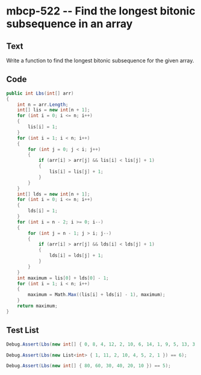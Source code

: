 # mbcp-522 -- Find the longest bitonic subsequence in an array

## Text

Write a function to find the longest bitonic subsequence for the given array.

## Code

```csharp
public int Lbs(int[] arr) 
{ 
    int n = arr.Length; 
    int[] lis = new int[n + 1]; 
    for (int i = 0; i <= n; i++) 
    { 
        lis[i] = 1; 
    } 
    for (int i = 1; i < n; i++) 
    { 
        for (int j = 0; j < i; j++) 
        { 
            if (arr[i] > arr[j] && lis[i] < lis[j] + 1) 
            { 
                lis[i] = lis[j] + 1; 
            } 
        } 
    } 
    int[] lds = new int[n + 1]; 
    for (int i = 0; i <= n; i++) 
    { 
        lds[i] = 1; 
    } 
    for (int i = n - 2; i >= 0; i--) 
    { 
        for (int j = n - 1; j > i; j--) 
        { 
            if (arr[i] > arr[j] && lds[i] < lds[j] + 1) 
            { 
                lds[i] = lds[j] + 1; 
            } 
        } 
    } 
    int maximum = lis[0] + lds[0] - 1; 
    for (int i = 1; i < n; i++) 
    { 
        maximum = Math.Max((lis[i] + lds[i] - 1), maximum); 
    } 
    return maximum; 
}
```

## Test List

```csharp
Debug.Assert(Lbs(new int[] { 0, 8, 4, 12, 2, 10, 6, 14, 1, 9, 5, 13, 3, 11, 7, 15 }) == 7);
```

```csharp
Debug.Assert(Lbs(new List<int> { 1, 11, 2, 10, 4, 5, 2, 1 }) == 6);
```

```csharp
Debug.Assert(Lbs(new int[] { 80, 60, 30, 40, 20, 10 }) == 5);
```
